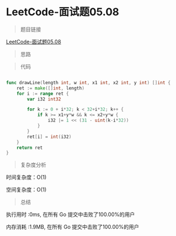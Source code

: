 # LeetCode-面试题05.08

>题目链接

[LeetCode-面试题05.08](https://leetcode-cn.com/problems/draw-line-lcci/)

> 思路


>代码

```go

func drawLine(length int, w int, x1 int, x2 int, y int) []int {
    ret := make([]int, length)
    for i := range ret {
        var i32 int32

        for k := 0 + i*32; k < 32+i*32; k++ {
            if k >= x1+y*w && k <= x2+y*w {
                i32 |= 1 << (31 - uint(k-i*32))
            }
        }
        ret[i] = int(i32)
    }
    return ret
}


```

>复杂度分析

时间复杂度：O(1)

空间复杂度：O(1)

>总结

执行用时 :0ms, 在所有 Go 提交中击败了100.00%的用户

内存消耗 :1.9MB, 在所有 Go 提交中击败了100.00%的用户
